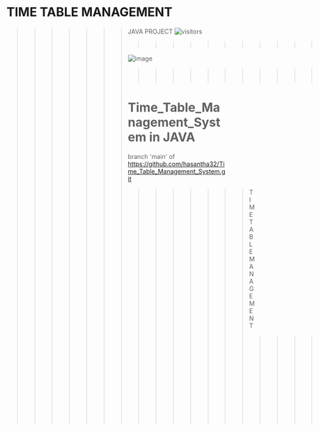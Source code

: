 

TIME TABLE MANAGEMENT
==
>>>>>>> JAVA PROJECT  ![visitors](https://visitor-badge.glitch.me/badge?page_id=hasantha32.Time_Table_Management_System)      
>>>>>>> >>>>>>> >>>>>>> >>>>>>> >>>>>>> >>>>>>> >>|
>>>>>>> >>>>>>> >>>>>>> >>>>>>> >>>>>>> >>>>>>>
>>>>>>>  ![image](https://user-images.githubusercontent.com/68705183/119260089-afd1cb00-bb7d-11eb-9730-eb7be5f0053e.png)
>>>>>>> >>>>>>> >>>>>>> >>>>>>> >>>>>>> >>>>>>> >>||
>>>>>>> >>>>>>> >>>>>>> >>>>>>> >>>>>>> >>>>>>> 
>>>>>>> Time_Table_Management_System in JAVA
>>>>>>> =====
>>>>>>> branch 'main' of https://github.com/hasantha32/Time_Table_Management_System.git
>>>>>>> >>>>>>> TIME TABLE MANAGEMENT
>>>>>>> >>>>>>> >>>>>>> >>>>>>> >>>>>>> >>>>>>> >>>>>>> >>>>>>> >>>>>>> >>>>>>>============

